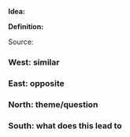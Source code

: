 **Idea:**

**Definition:**

Source:

### West: similar

### East: opposite

### North: theme/question

### South: what does this lead to
